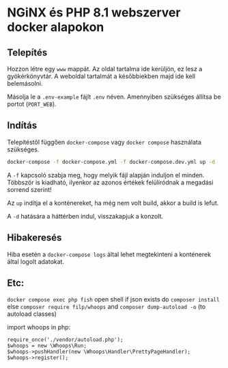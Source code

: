# NGiNX és PHP 8.1 webszerver docker alapokon

## Telepítés

Hozzon létre egy `www` mappát. Az oldal tartalma ide kerüljön, ez lesz a gyökérkönyvtár.
A weboldal tartalmát a későbbiekben majd ide kell belemásolni.

Másolja le a `.env-example` fájlt `.env` néven. Amennyiben szükséges állítsa be portot (`PORT_WEB`).

## Indítás

Telepítéstől függően `docker-compose` vagy `docker compose` használata szükséges.

```bash
docker-compose -f docker-compose.yml -f docker-compose.dev.yml up -d
```

A `-f` kapcsoló szabja meg, hogy melyik fájl alapján induljon el minden. Többször is kiadható, ilyenkor az azonos értékek felülíródnak a megadási sorrend szerint!

Az `up` indítja el a konténereket, ha még nem volt build, akkor a build is lefut.

A `-d` hatására a háttérben indul, visszakapjuk a konzolt.

## Hibakeresés

Hiba esetén a `docker-compose logs` által lehet megtekinteni a konténerek által logolt adatokat.

## Etc: 

`docker compose exec php fish` open shell
if json exists do `composer install`
else `composer require filp/whoops`
and `composer dump-autoload -o` (to autoload classes)

import whoops in php:
```
require_once('./vendor/autoload.php'); 
$whoops = new \Whoops\Run;
$whoops->pushHandler(new \Whoops\Handler\PrettyPageHandler);
$whoops->register();
```
